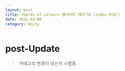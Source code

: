 ```yaml
---
layout: post
title: <words of colour> 웹사이트 제작기0 (index.html)
date: 2022-03-06 
category: Unity
---
```

# post-Update
  
> '카테고리 변경이 되는지 시험중.
